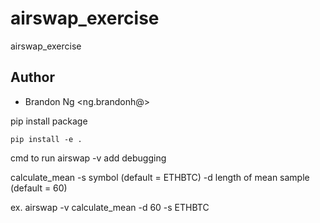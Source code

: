 airswap_exercise
=============================

airswap_exercise

Author
------
* Brandon Ng <ng.brandonh@<gmail class="com"></gmail>>


pip install package

``` pip install -e . ```

cmd to run 
 airswap 
  	-v add debugging

 calculate_mean 
 	-s symbol (default = ETHBTC)
	-d length of mean sample (default = 60)

 ex. airswap -v calculate_mean -d 60 -s ETHBTC
